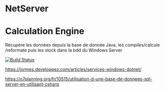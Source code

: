 # NetServer


# Calculation Engine

Récupère les données depuis la base de donnée Java, les compiles/calcule /reformate puis les stock dans la bdd du Windows Server

[![Build Status](https://travis-ci.org/SRIMBAULTGuillaume/NetServer.svg?branch=master)](https://travis-ci.org/SRIMBAULTGuillaume/NetServer.svg?branch=master)


https://jormes.developpez.com/articles/services-windows-dotnet/  

https://o7planning.org/fr/10515/utilisation-d-une-base-de-donnees-sql-server-en-utilisant-csharp

